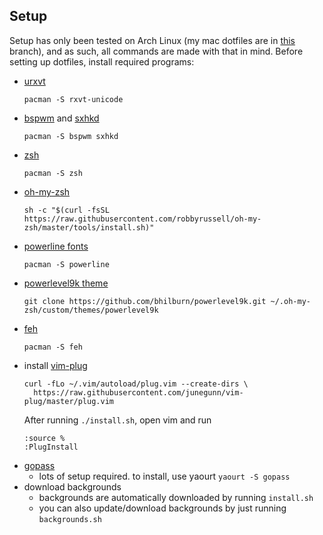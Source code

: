 ## Setup

Setup has only been tested on Arch Linux (my mac dotfiles are in [this](https://github.com/dgrandall/dotfiles/tree/mac) branch), and as such, all commands are made with that in mind.
Before setting up dotfiles, install required programs:
* [urxvt](https://wiki.archlinux.org/index.php/rxvt-unicode)
  ```
  pacman -S rxvt-unicode
  ```
* [bspwm](https://github.com/baskerville/bspwm) and [sxhkd](https://github.com/baskerville/sxhkd)
  ```
  pacman -S bspwm sxhkd
  ```
* [zsh](https://wiki.archlinux.org/index.php/zsh)
  ```
  pacman -S zsh
  ```
* [oh-my-zsh](https://github.com/robbyrussell/oh-my-zsh)
  ```
  sh -c "$(curl -fsSL https://raw.githubusercontent.com/robbyrussell/oh-my-zsh/master/tools/install.sh)"
  ```
* [powerline fonts](https://github.com/powerline/fonts)
  ```
  pacman -S powerline
  ```
* [powerlevel9k theme](https://github.com/bhilburn/powerlevel9k#installation)
  ```
  git clone https://github.com/bhilburn/powerlevel9k.git ~/.oh-my-zsh/custom/themes/powerlevel9k
  ```
* [feh](https://wiki.archlinux.org/index.php/feh)
  ```
  pacman -S feh
  ```
* install [vim-plug](https://github.com/junegunn/vim-plug)
  ```
  curl -fLo ~/.vim/autoload/plug.vim --create-dirs \
    https://raw.githubusercontent.com/junegunn/vim-plug/master/plug.vim
  ```
  After running ``./install.sh``, open vim and run
	```
	:source %
	:PlugInstall
	```
* [gopass](https://github.com/justwatchcom/gopass)
	* lots of setup required. to install, use yaourt ``yaourt -S gopass``
* download backgrounds
	* backgrounds are automatically downloaded by running ``install.sh``
	* you can also update/download backgrounds by just running ``backgrounds.sh``
